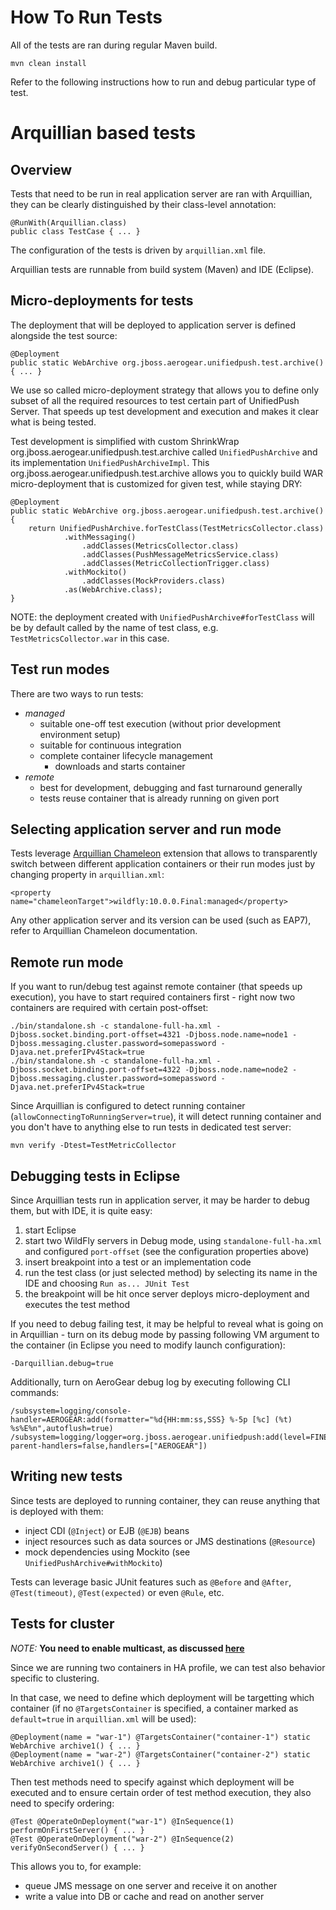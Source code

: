 How To Run Tests
================

All of the tests are ran during regular Maven build.

    mvn clean install

Refer to the following instructions how to run and debug particular type of test.


Arquillian based tests
======================

Overview
--------

Tests that need to be run in real application server are ran with Arquillian, they can be clearly distinguished by their class-level annotation:

    @RunWith(Arquillian.class)
    public class TestCase { ... }

The configuration of the tests is driven by `arquillian.xml` file.

Arquillian tests are runnable from build system (Maven) and IDE (Eclipse).



Micro-deployments for tests
---------------------------

The deployment that will be deployed to application server is defined alongside the test source:

    @Deployment
    public static WebArchive org.jboss.aerogear.unifiedpush.test.archive() { ... }

We use so called micro-deployment strategy that allows you to define only subset of all the required resources to test certain part of UnifiedPush Server. That speeds up test development and execution and makes it clear what is being tested.

Test development is simplified with custom ShrinkWrap org.jboss.aerogear.unifiedpush.test.archive called `UnifiedPushArchive` and its implementation `UnifiedPushArchiveImpl`. This org.jboss.aerogear.unifiedpush.test.archive allows you to quickly build WAR micro-deployment that is customized for given test, while staying DRY:

    @Deployment
    public static WebArchive org.jboss.aerogear.unifiedpush.test.archive() {
        return UnifiedPushArchive.forTestClass(TestMetricsCollector.class)
                .withMessaging()
                    .addClasses(MetricsCollector.class)
                    .addClasses(PushMessageMetricsService.class)
                    .addClasses(MetricCollectionTrigger.class)
                .withMockito()
                    .addClasses(MockProviders.class)
                .as(WebArchive.class);
    }

NOTE: the deployment created with `UnifiedPushArchive#forTestClass` will be by default called by the name of test class, e.g. `TestMetricsCollector.war` in this case.

Test run modes
--------------

There are two ways to run tests:

* *managed*
  * suitable one-off test execution (without prior development environment setup)
  * suitable for continuous integration
  * complete container lifecycle management
    * downloads and starts container
* *remote*
  * best for development, debugging and fast turnaround generally
  * tests reuse container that is already running on given port

Selecting application server and run mode
-----------------------------------------

Tests leverage [Arquillian Chameleon](https://github.com/arquillian/arquillian-container-chameleon) extension that allows to transparently switch between different application containers or their run modes just by changing property in `arquillian.xml`:

    <property name="chameleonTarget">wildfly:10.0.0.Final:managed</property>

Any other application server and its version can be used (such as EAP7), refer to Arquillian Chameleon documentation.

Remote run mode
---------------

If you want to run/debug test against remote container (that speeds up execution), you have to start required containers first - right now two containers are required with certain post-offset:

    ./bin/standalone.sh -c standalone-full-ha.xml -Djboss.socket.binding.port-offset=4321 -Djboss.node.name=node1 -Djboss.messaging.cluster.password=somepassword -Djava.net.preferIPv4Stack=true
    ./bin/standalone.sh -c standalone-full-ha.xml -Djboss.socket.binding.port-offset=4322 -Djboss.node.name=node2 -Djboss.messaging.cluster.password=somepassword -Djava.net.preferIPv4Stack=true

Since Arquillian is configured to detect running container (`allowConnectingToRunningServer=true`), it will detect running container and you don't have to anything else to run tests in dedicated test server:

    mvn verify -Dtest=TestMetricCollector

Debugging tests in Eclipse
--------------------------

Since Arquillian tests run in application server, it may be harder to debug them, but with IDE, it is quite easy:

1. start Eclipse
2. start two WildFly servers in Debug mode, using `standalone-full-ha.xml` and configured `port-offset` (see the configuration properties above)
3. insert breakpoint into a test or an implementation code
4. run the test class (or just selected method) by selecting its name in the IDE and choosing `Run as... JUnit Test`
5. the breakpoint will be hit once server deploys micro-deployment and executes the test method

If you need to debug failing test, it may be helpful to reveal what is going on in Arquillian - turn on its debug mode by passing following VM argument to the container (in Eclipse you need to modify launch configuration):

    -Darquillian.debug=true

Additionally, turn on AeroGear debug log by executing following CLI commands:

    /subsystem=logging/console-handler=AEROGEAR:add(formatter="%d{HH:mm:ss,SSS} %-5p [%c] (%t) %s%E%n",autoflush=true)
    /subsystem=logging/logger=org.jboss.aerogear.unifiedpush:add(level=FINEST,use-parent-handlers=false,handlers=["AEROGEAR"])

Writing new tests
-----------------

Since tests are deployed to running container, they can reuse anything that is deployed with them:

* inject CDI (`@Inject`) or EJB (`@EJB`) beans
* inject resources such as data sources or JMS destinations (`@Resource`)
* mock dependencies using Mockito (see `UnifiedPushArchive#withMockito`)

Tests can leverage basic JUnit features such as `@Before` and `@After`, `@Test(timeout)`, `@Test(expected)` or even `@Rule`, etc.

Tests for cluster
-----------------

_NOTE:_ **You need to enable multicast, as discussed [here](https://github.com/aerogear/aerogear-unifiedpush-server#getting-started-with-clustered-servers)**

Since we are running two containers in HA profile, we can test also behavior specific to clustering.

In that case, we need to define which deployment will be targetting which container (if no `@TargetsContainer` is specified, a container marked as `default=true` in `arquillian.xml` will be used):

    @Deployment(name = "war-1") @TargetsContainer("container-1") static WebArchive archive1() { ... }
    @Deployment(name = "war-2") @TargetsContainer("container-2") static WebArchive archive1() { ... }

Then test methods need to specify against which deployment will be executed and to ensure certain order of test method execution, they also need to specify ordering:

    @Test @OperateOnDeployment("war-1") @InSequence(1) performOnFirstServer() { ... }
    @Test @OperateOnDeployment("war-2") @InSequence(2) verifyOnSecondServer() { ... }

This allows you to, for example:

* queue JMS message on one server and receive it on another
* write a value into DB or cache and read on another server
